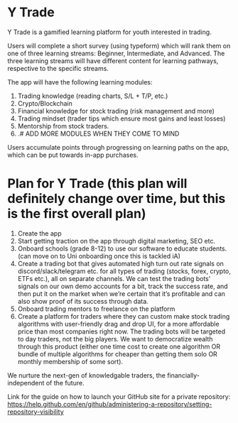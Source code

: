 # Y Trade
Y Trade is a gamified learning platform for youth interested in trading. 

Users will complete a short survey (using typeform) which will rank them on one of three learning streams: Beginner, Intermediate, and Advanced. The three learning streams will have different content for learning pathways, respective to the specific streams. 

The app will have the following learning modules: 
1. Trading knowledge (reading charts, S/L + T/P, etc.)
2. Crypto/Blockchain
3. Financial knowledge for stock trading (risk management and more) 
4. Trading mindset (trader tips which ensure most gains and least losses)
5. Mentorship from stock traders. 
6. .# ADD MORE MODULES WHEN THEY COME TO MIND 

Users accumulate points through progressing on learning paths on the app, which can be put towards in-app purchases.

# Plan for Y Trade (this plan will definitely change over time, but this is the first overall plan)
1. Create the app
2. Start getting traction on the app through digital marketing, SEO etc.
3. Onboard schools (grade 8-12) to use our software to educate students. (can move on to Uni onboarding once this is tackled iA)
4. Create a trading bot that gives automated high turn out rate signals on discord/slack/telegram etc. for all types of trading (stocks, forex, crypto, ETFs etc.), all on separate channels. We can test the trading bots’ signals on our own demo accounts for a bit, track the success rate, and then put it on the market when we’re certain that it’s profitable and can also show proof of its success through data.
5. Onboard trading mentors to freelance on the platform
6. Create a platform for traders where they can custom make stock trading algorithms with user-friendly drag and drop UI, for a more affordable price than most companies right now. The trading bots will be targeted to day traders, not the big players. We want to democratize wealth through this product (either one time cost to create one algorithm OR bundle of multiple algorithms for cheaper than getting them solo OR monthly membership of some sort).

We nurture the next-gen of knowledgable traders, the financially-independent of the future.

Link for the guide on how to launch your GitHub site for a private repository:
https://help.github.com/en/github/administering-a-repository/setting-repository-visibility 
